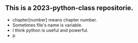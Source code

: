 ## This is a 2023-python-class repositorie.
- chapter[number] means chapter number.
- Sometimes file's name is variable.
- I think python is useful and powerful.
- p
